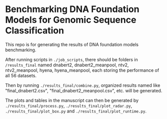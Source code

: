 # Benchmarking DNA Foundation Models for Genomic Sequence Classification

This repo is for generating the results of DNA foundation models benchmarking.

After running scripts in `./job_scripts`, there should be folders in `/results_final` named dnabert2, dnabert2_meanpool, ntv2, ntv2_meanpool, hyena, hyena_meanpool, each storing the performance of all 56 datasets.

Then by running `./results_final/combine.py`, organized results named like "final_dnabert2.csv", "final_dnabert2_meanpool.csv", etc. will be generated.

The plots and tables in the manuscript can then be generated by `./results_final/process.py`, `./results_final/plot_radar.py`, `./results_final/plot_box.py` and `./results_final/plot_runtime.py`.
